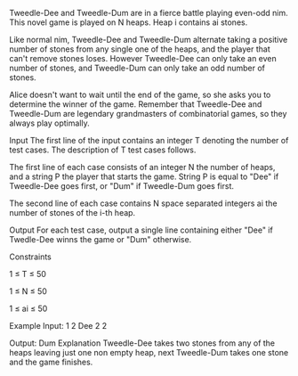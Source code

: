Tweedle-Dee and Tweedle-Dum are in a fierce battle playing even-odd nim. This novel game is played on N heaps. Heap i contains ai stones.

Like normal nim, Tweedle-Dee and Tweedle-Dum alternate taking a positive number of stones from any single one of the heaps, and the player that can't remove stones loses. However Tweedle-Dee can only take an even number of stones, and Tweedle-Dum can only take an odd number of stones.

Alice doesn't want to wait until the end of the game, so she asks you to determine the winner of the game. Remember that Tweedle-Dee and Tweedle-Dum are legendary grandmasters of combinatorial games, so they always play optimally.

Input
The first line of the input contains an integer T denoting the number of test cases. The description of T test cases follows.

The first line of each case consists of an integer N the number of heaps, and a string P the player that starts the game. String P is equal to "Dee" if Tweedle-Dee goes first, or "Dum" if Tweedle-Dum goes first.

The second line of each case contains N space separated integers ai the number of stones of the i-th heap.

Output
For each test case, output a single line containing either "Dee" if Twedle-Dee winns the game or "Dum" otherwise.

Constraints


1 ≤ T ≤ 50

1 ≤ N ≤ 50

1 ≤ ai ≤ 50

Example
Input:
1
2 Dee
2 2

Output:
Dum
Explanation
Tweedle-Dee takes two stones from any of the heaps leaving just one non empty heap, next Tweedle-Dum takes one stone and the game finishes.
